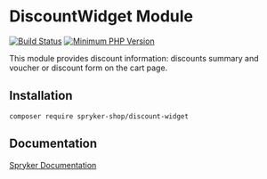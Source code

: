 # DiscountWidget Module
[![Build Status](https://travis-ci.org/spryker-shop/discount-widget.svg)](https://travis-ci.org/spryker-shop/discount-widget)
[![Minimum PHP Version](https://img.shields.io/badge/php-%3E%3D%207.2-8892BF.svg)](https://php.net/)

This module provides discount information: discounts summary and voucher or discount form on the cart page. 

## Installation

```
composer require spryker-shop/discount-widget
```

## Documentation

[Spryker Documentation](https://academy.spryker.com)
